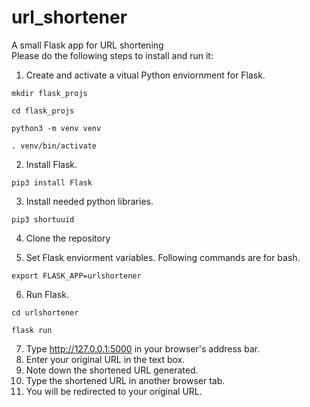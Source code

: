 # url_shortener
A small Flask app for URL shortening  
Please do the following steps to install and run it:
1. Create and activate a vitual Python enviornment for Flask.

``mkdir flask_projs``

 ``cd flask_projs``
 
``python3 -m venv venv``
 
``. venv/bin/activate``

2. Install Flask.

``pip3 install Flask``

3. Install needed python libraries.

``pip3 shortuuid``

4. Clone the repository

5. Set Flask enviorment variables. Following commands are for bash.

``export FLASK_APP=urlshortener``

6. Run Flask.

``cd urlshortener``

``flask run``

7. Type http://127.0.0.1:5000 in your browser's address bar.
8. Enter your original URL in the text box.
9. Note down the shortened URL generated.
10. Type the shortened URL in another browser tab.
11. You will be redirected to your original URL.
